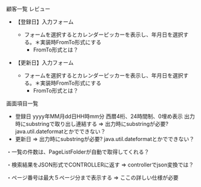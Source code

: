 顧客一覧 レビュー

- 【登録日】入力フォーム
  - フォームを選択するとカレンダーピッカーを表示し、年月日を選択する。＊実装時FromTo形式にする
    - FromTo形式とは？

- 【更新日】入力フォーム
  - フォームを選択するとカレンダーピッカーを表示し、年月日を選択する。＊実装時FromTo形式にする
    - FromTo形式とは？

画面項目一覧
 - 登録日 yyyy年MM月dd日HH時mm分 西暦4桁、24時間制、0埋め表示 出力時にsubstringで取り出し連結する
   => 出力時にsubstringが必要?  java.util.dateformatとかでできない？
 - 更新日
   => 出力時にsubstringが必要?  java.util.dateformatとかでできない？

・一覧の件数は、PageListFolderが自動で取得してくれる？

・検索結果をJSON形式でCONTROLLERに返す
 => controllerでjson変換では？

 ・ページ番号は最大５ページ分まで表示する
 => ここの詳しい仕様が必要